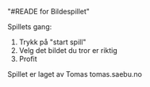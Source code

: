 "#READE for Bildespillet" 



Spillets gang:
1. Trykk på "start spill"
2. Velg det bildet du tror er riktig
3. Profit


Spillet er laget av Tomas
tomas.saebu.no